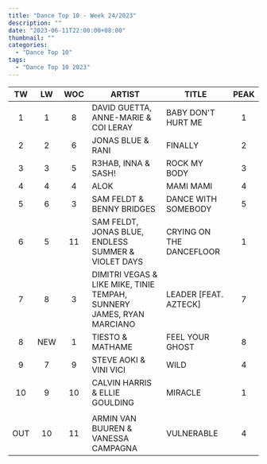 ```yaml
---
title: "Dance Top 10 - Week 24/2023"
description: ""
date: "2023-06-11T22:00:00+08:00"
thumbnail: ""
categories:
  - "Dance Top 10"
tags:
  - "Dance Top 10 2023"
---
```

<!--more-->
|TW|LW|WOC|ARTIST|TITLE|PEAK|
|:----:|:----:|:----:|----|----|:----:|
|1|1|8|DAVID GUETTA, ANNE-MARIE & COI LERAY|BABY DON'T HURT ME|1|
|2|2|6|JONAS BLUE & RANI|FINALLY|2|
|3|3|5|R3HAB, INNA & SASH!|ROCK MY BODY|3|
|4|4|4|ALOK|MAMI MAMI|4|
|5|6|3|SAM FELDT & BENNY BRIDGES|DANCE WITH SOMEBODY|5|
|6|5|11|SAM FELDT, JONAS BLUE, ENDLESS SUMMER & VIOLET DAYS|CRYING ON THE DANCEFLOOR|1|
|7|8|3|DIMITRI VEGAS & LIKE MIKE, TINIE TEMPAH, SUNNERY JAMES, RYAN MARCIANO|LEADER [FEAT. AZTECK]|7|
|8|NEW|1|TIESTO & MATHAME|FEEL YOUR GHOST|8|
|9|7|9|STEVE AOKI & VINI VICI|WILD|4|
|10|9|10|CALVIN HARRIS & ELLIE GOULDING|MIRACLE|1|
| | | | | | |
|OUT|10|11|ARMIN VAN BUUREN & VANESSA CAMPAGNA|VULNERABLE|4|